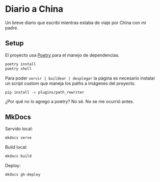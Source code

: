 # Diario a China

Un breve diario que escribí mientras estaba de viaje por China con mi padre.

## Setup

El proyecto usa [Poetry](https://python-poetry.org/) para el manejo de dependencias.

```bash
poetry install
poetry shell
```

Para poder `servir | buildear | desplegar` la página es necesario instalar un script custom que maneja los paths a imágenes del proyecto.

```bash
pip install -e plugins/path_rewriter
```

¿Por qué no lo agrego a poetry? No sé. No se me ocurrió antes.

## MkDocs

Servido local:

```bash
mkdocs serve
```

Build local:

```bash
mkdocs build
```

Deploy:

```bash
mkdocs gh-deploy
```